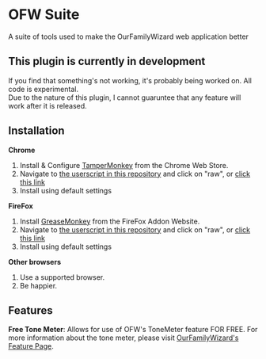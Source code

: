 # OFW Suite

A suite of tools used to make the OurFamilyWizard web application better


## This plugin is currently in development

If you find that something's not working, it's probably being worked on.  All code is experimental.  
Due to the nature of this plugin, I cannot guaruntee that any feature will work after it is released.


## Installation

**Chrome**
1. Install & Configure [TamperMonkey](https://chrome.google.com/webstore/detail/tampermonkey/dhdgffkkebhmkfjojejmpbldmpobfkfo) from the Chrome Web Store.
2. Navigate to [the userscript in this repository](https://gitlab.com/notmike101/ofw-suite/blob/master/ofwsuite.user.js) and click on "raw", or [click this link](https://gitlab.com/notmike101/ofw-suite/raw/master/ofwsuite.user.js)
3. Install using default settings

**FireFox**
1. Install [GreaseMonkey](https://addons.mozilla.org/en-US/firefox/addon/greasemonkey/) from the FireFox Addon Website.
2. Navigate to [the userscript in this repository](https://gitlab.com/notmike101/ofw-suite/blob/master/ofwsuite.user.js) and click on "raw", or [click this link](https://gitlab.com/notmike101/ofw-suite/raw/master/ofwsuite.user.js)
3. Install using default settings

**Other browsers**
1. Use a supported browser.
2. Be happier.


## Features

**Free Tone Meter**: 
Allows for use of OFW's ToneMeter feature FOR FREE.  For more information about the tone meter, please visit [OurFamilyWizard's Feature Page](https://www.ourfamilywizard.com/knowledge-center/tips-tricks/analyze-your-tone-tonemeter).
